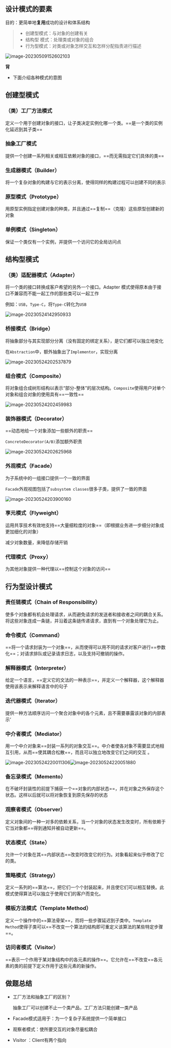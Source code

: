 ## 设计模式的要素

目的：更简单地**复用**成功的设计和体系结构

> - 创建型模式：与对象的创建有关
> - 结构型 模式：处理类或对象的组合
> - 行为型模式：对类或对象怎样交互和怎样分配指责进行描述

![image-20230509152602103](https://picgo-picture-storage.oss-cn-guangzhou.aliyuncs.com/img/image-20230509152602103.png)

**背**

- 下面介绍各种模式的意图

## 创建型模式

### （类）工厂方法模式

定义一个用于创建对象的接口，让子类决定实例化哪一个类。==是一个类的实例化延迟到其子类==

### 抽象工厂模式

提供一个创建一系列相关或相互依赖对象的接口，==而无需指定它们具体的类==

### 生成器模式（Builder）

将一个复杂对象的构建与它的表示分离，使得同样的构建过程可以创建不同的表示

### 原型模式（Prototype）

用原型实例指定创建对象的种类，并且通过==复制==（克隆）这些原型创建新的对象

### 单例模式（Singleton）

保证一个类仅有一个实例，并提供一个访问它的全局访问点

## 结构型模式

### （类）适配器模式（Adapter）

将一个类的接口转换成客户希望的另外一个接口。Adapter 模式使得原本由于接口不兼容而不能一起工作的那些类可以一起工作

例如：`USB`，`Type-C`，将`Type-C`转化为`USB`

![image-20230524142950933](https://picgo-picture-storage.oss-cn-guangzhou.aliyuncs.com/img/image-20230524142950933.png)

### 桥接模式（Bridge）

将抽象部分与其实现部分分离（没有固定的绑定关系），是它们都可以独立地变化

在`Abstraction`中，额外抽象出了`Implementor`，实现分离

![image-20230524202537879](https://picgo-picture-storage.oss-cn-guangzhou.aliyuncs.com/img/image-20230524202537879.png)

### 组合模式（Composite）

将对象组合成树形结构以表示“部分-整体”的层次结构。`Composite`使得用户对单个对象和组合对象的使用具有==一致性==

![image-20230524202459983](https://picgo-picture-storage.oss-cn-guangzhou.aliyuncs.com/img/image-20230524202459983.png)

### 装饰器模式（Decorator）

==动态地给一个对象添加一些额外的职责==

`ConcreteDecorator(A/B)`添加额外职责

![image-20230524202625968](https://picgo-picture-storage.oss-cn-guangzhou.aliyuncs.com/img/image-20230524202625968.png)

### 外观模式（Facade）

为子系统中的一组接口提供一个一致的界面

`Facade`外观视图包括了`subsystem classes`很多子类，提供了一致的界面

![image-20230524203900160](https://picgo-picture-storage.oss-cn-guangzhou.aliyuncs.com/img/image-20230524203900160.png)

### 享元模式（Flyweight）

运用共享技术有效地支持==大量细粒度的对象==（即根据业务进一步细分对象成更加细化的对象）

减少对象数量，来降低存储开销

### 代理模式（Proxy）

为其他对象提供一种代理以==控制这个对象的访问==

## 行为型设计模式

### 责任链模式（Chain of Responsibility）

使多个对象都有机会处理请求，从而避免请求的发送者和接收者之间的耦合关系。将这些对象连成一条链，并沿着这条链传递请求，直到有一个对象处理它为止。

### 命令模式（Command）

==将一个请求封装为一个对象==，从而使得可以用不同的请求对客户进行==参数化==；对请求排队或记录请求日志，以及支持可撤销的操作。

### 解释器模式（Interpreter）

给定一个语言，==定义它的文法的一种表示==，并定义一个解释器，这个解释器使用该表示来解释语言中的句子

### 迭代器模式（Iterator）

提供一种方法顺序访问一个聚合对象中的各个元素，且不需要暴露该对象的内部表示‘

### 中介者模式（Mediator）

用一个中介对象来==封装一系列的对象交互==。中介者使各对象不需要显式地相互引用，从而==使其耦合松散==，而且可以独立地改变它们之间的交互 。

![image-20230524220011306](https://picgo-picture-storage.oss-cn-guangzhou.aliyuncs.com/img/image-20230524220011306.png)![image-20230524220051880](https://picgo-picture-storage.oss-cn-guangzhou.aliyuncs.com/img/image-20230524220051880.png)

### 备忘录模式（Memento）

在不破坏封装性的前提下捕获一个==对象的内部状态==，并在对象之外保存这个状态。这样以后就可以将对象恢复到原先保存的状态

### 观察者模式（Observer）

定义对象间的一种一对多的依赖关系，当一个对象的状态发生改变时，所有依赖于它当对象都==得到通知并被自动更新==。

### 状态模式（State）

允许一个对象在其==内部状态==改变时改变它的行为。对象看起来似乎修改了它的类。

### 策略模式（Strategy）

定义一系列的==算法==，把它们一个个封装起来，并且使它们可以相互替换。此模式使得算法可以独立于使用它们的客户而变化。

### 模板方法模式（Template Method）

定义一个操作中的==算法骨架==，而将一些步骤延迟到子类中。`Template Method`使得子类可以==不改变一个算法的结构即可重定义该算法的某些特定步骤==。

### 访问者模式（Visitor）

==表示一个作用于某对象结构中的各元素的操作==。它允许在==不改变==各元素的类的前提下定义作用于这些元素的新操作。

## 做题总结

- 工厂方法和抽象工厂的区别？

  抽象工厂可以创建不止一个类产品，工厂方法只能创建一类产品

- Facade模式适用于：为一个复杂子系统提供一个简单接口

- 观察者模式：使所要交互的对象尽量松耦合

- Visitor ：Client有两个指向
